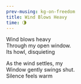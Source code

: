 ```yaml
--- 
prev-musing: kg-on-freedom
title: Wind Blows Heavy
time: 🌗
---
```

Wind blows heavy\
Through my open window.\
Its howl, disquieting

As the wind settles, my\
Window gently swings shut.\
Silence feels warm